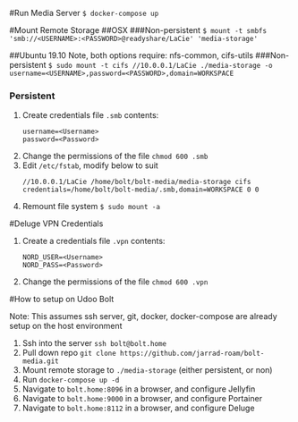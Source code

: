 #Run Media Server
`$ docker-compose up`

#Mount Remote Storage
##OSX
###Non-persistent
`$ mount -t smbfs 'smb://<USERNAME>:<PASSWORD>@readyshare/LaCie' 'media-storage'`

##Ubuntu 19.10
Note, both options require: nfs-common, cifs-utils
###Non-persistent
`$ sudo mount -t cifs //10.0.0.1/LaCie ./media-storage -o username=<USERNAME>,password=<PASSWORD>,domain=WORKSPACE`

### Persistent
1. Create credentials file `.smb` contents:
    ```
    username=<Username>
    password=<Password>
    ```
1. Change the permissions of the file `chmod 600 .smb`
1. Edit `/etc/fstab`, modify below to suit
    ```
   //10.0.0.1/LaCie /home/bolt/bolt-media/media-storage cifs credentials=/home/bolt/bolt-media/.smb,domain=WORKSPACE 0 0
    ```
1. Remount file system `$ sudo mount -a`

#Deluge VPN Credentials
1. Create a credentials file `.vpn` contents:
   ```
   NORD_USER=<Username>
   NORD_PASS=<Password>
   ```
1. Change the permissions of the file `chmod 600 .vpn`

#How to setup on Udoo Bolt

Note: This assumes ssh server, git, docker, docker-compose are already setup on the host environment

1. Ssh into the server `ssh bolt@bolt.home`
1. Pull down repo `git clone https://github.com/jarrad-roam/bolt-media.git`
1. Mount remote storage to `./media-storage` (either persistent, or non)
1. Run `docker-compose up -d`
1. Navigate to `bolt.home:8096` in a browser, and configure Jellyfin
1. Navigate to `bolt.home:9000` in a browser, and configure Portainer
1. Navigate to `bolt.home:8112` in a browser, and configure Deluge